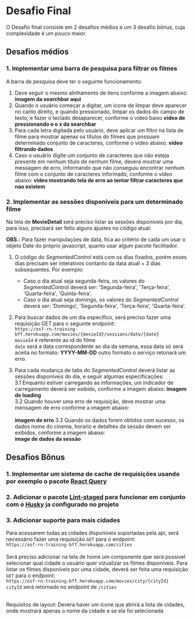 # Desafio Final

O Desafio final consiste em 2 desafios médios e um 3 desafio bônus, cuja complexidade é um pouco maior.

## Desafios médios

### 1. Implementar uma barra de pesquisa para filtrar os filmes

A barra de pesquisa deve ter o seguinte funcionamento:
  1. Deve seguir o mesmo alinhamento de itens conforme a imagem abaixo:
  **imagem da searchbar aqui**
  2. Quando o usuário começar a digitar, um ícone de limpar deve aparecer no canto direito, e quando pressionado, limpar os dados do campo de texto, e fazer o teclado desaparecer, conforme o vídeo baixo
  **video de pressionando o o x da searchbar**
  3. Para cada letra digitada pelo usuário, deve aplicar um filtro na lista de filme para mostrar apenas os títulos do filmes que possuam determinado conjunto de caracteres, conforme o vídeo abaixo:
  **video filtrando dados**
  4. Caso o usuário digite um conjunto de caracteres que não esteja presente em nenhum título de nenhum filme, deverá mostrar uma messagem de erro, informando que não conseguiu encontrar nenhum filme com o conjunto de caracteres informado, conforme o vídeo abaixo:
  **video mostrando tela de erro ao tentar filtrar caracteres que nao existem**
  
### 2. Implementar as sessões disponíveis para um determinado filme

Na tela de **MovieDetail** será preciso listar as sessões disponíveis por dia, para isso, precisará ser feito alguns ajustes no código atual:

**OBS.:** Para fazer manipulações de data, fica ao critério de cada um usar o objeto Date do próprio javascript, quanto usar algum pacote facilitador.

1. O código do *SegmentedControl* está com os dias fixados, porém esses dias precisam ser interativos contanto da data atual + 3 dias subsequentes. Por exemplo:
    * Caso o dia atual seja segunda-feira, os valores do *SegmentedControl* deverá ser: 'Segunda-feira', 'Terça-feira', 'Quarta-feira', 'Quinta-feira'.
    * Caso o dia atual seja domingo, os valores do *SegmentedControl* deverá ser: 'Domingo', 'Segunda-feira', 'Terça-feira', 'Quarta-feira'.
    
2. Para buscar dados de um dia específico, será preciso fazer uma requisição GET para o seguinte endpoint: <br />
`https://osf-rn-training-bff.herokuapp.com/movies/{movieId}/sessions/date/{date}`<br />
`movieId` é referente ao id do filme <br />
`date` será a data correspondente ao dia da semana, essa data só será aceita no formato: <b>YYYY-MM-DD</b> outro formato o serviço retonará um erro.

3. Para cada mudança de tabs do *SegmentedControl* deverá listar as sessões disponíveis do dia, e seguir algumas especificações:
    <br />
    3.1 Enquanto estiver carregando as informações, um indicador de carregamento deverá ser exibido, conforme a imagem abaixo: 
    **imagem de loading**
    <br />
    3.2 Quando houver uma erro de requisição, deve mostrar uma mensagem de erro conforme a imagem abaixo: <br />
    <br />
    **imagem de erro**
    3.3 Quando os dados forem obtidos com sucesso, os dados nome do cinema, horario e detalhes da sessão devem ser exibidos, conforme a imagem abaixo: <br />
    **image de dados da sessão**
    
    
## Desafios Bônus

### 1. Implementar um sistema de cache de requisições usando por exemplo o pacote [React Query](https://react-query.tanstack.com/)

### 2. Adicionar o pacote [Lint-staged](https://github.com/okonet/lint-staged) para funcionar em conjunto com o [Husky](https://github.com/typicode/husky) ja configurado no projeto

### 3. Adicionar suporte para mais cidades
  
  Para acessarem todas as cidades disponíveis suportadas pela api, será necessário fazer uma requisição `GET` para o endpoint:<br />
  `https://osf-rn-training-bff.herokuapp.com/cities`
  <br />
  <br />
  Será preciso adicionar na tela de home um componente que será possivel selecionar qual cidade o usuário quer vizualizar os filmes disponíveis. Para listar os filmes disponíveis por uma cidade, deverá ser feita uma requisição `GET` para o endpoint:<br />
  `https://osf-rn-training-bff.herokuapp.com/movies/city/{cityId}`<br />
  `cityId` será retornado no endpoint de `/cities` <br /><br />
  
  Requisitos de layout:
  Devera haver um ícone que abrirá a lista de cidades, onde mostrará apenas o nome da cidade e se ela foi selecionada

    


